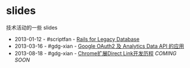 slides
======

技术活动的一些 slides

 * 2013-01-12 - #scriptfan - [Rails for Legacy Database][slide1]
 * 2013-03-16 - #gdg-xian  - [Google OAuth2 及 Analytics Data API 的应用][slide2]
 * 2013-08-18 - #gdg-xian  - [Chrome扩展Direct Link开发历程][slide3] *COMING SOON* 

[slide1]: http://remarks.sinaapp.com/repo/greatghoul/slides/rails-for-legacy-database/
[slide2]: http://remarks.sinaapp.com/repo/greatghoul/slides/google-oauth2-and-analytics-data-api/
[slide3]: http://remarks.sinaapp.com/repo/greatghoul/slides/crx-direct-link-devlog/


